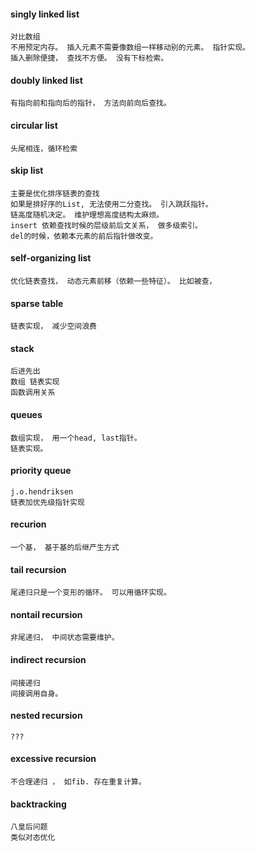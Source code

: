 #### singly linked list
```
对比数组
不用预定内存。 插入元素不需要像数组一样移动别的元素。 指针实现。 
插入删除便捷， 查找不方便。 没有下标检索。
```


#### doubly linked list
```
有指向前和指向后的指针， 方法向前向后查找。 
```


#### circular list
```
头尾相连，循环检索
```


#### skip list
```
主要是优化排序链表的查找 
如果是排好序的List, 无法使用二分查找。 引入跳跃指针。 
链高度随机决定。 维护理想高度结构太麻烦。 
insert 依赖查找时候的层级前后文关系， 做多级索引。 
del的时候，依赖本元素的前后指针做改变。 
```



#### self-organizing list
```
优化链表查找， 动态元素前移（依赖一些特征）。 比如被查，
```



#### sparse table
```
链表实现， 减少空间浪费
```


#### stack
```
后进先出
数组 链表实现
函数调用关系
```



#### queues
```
数组实现， 用一个head, last指针。 
链表实现。 
```


#### priority queue
```
j.o.hendriksen
链表加优先级指针实现
```


#### recurion
```
一个基， 基于基的后继产生方式
```


#### tail recursion
```
尾递归只是一个变形的循环。 可以用循环实现。 
```



#### nontail recursion
```
非尾递归， 中间状态需要维护。
```


#### indirect recursion
```
间接递归
间接调用自身。 
```



#### nested recursion
```
???
```


#### excessive recursion
```
不合理递归 ， 如fib. 存在重复计算。 
```


#### backtracking
```
八皇后问题
类似对态优化
```

